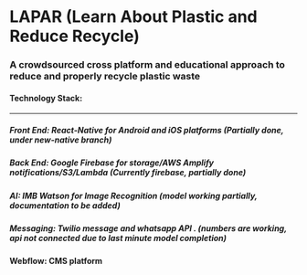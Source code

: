 # LAPAR (Learn About Plastic and Reduce Recycle) #


### A crowdsourced cross platform and educational approach to reduce and properly recycle plastic waste ###


#### Technology Stack: ####
---------------------------

##### Front End: React-Native for Android and iOS platforms (Partially done, under new-native branch)
        
##### Back End: Google Firebase for storage/AWS Amplify notifications/S3/Lambda (Currently firebase, partially done)
        
##### AI: IMB Watson for Image Recognition (model working partially, documentation to be added)

##### Messaging: Twilio message and whatsapp API . (numbers are working, api not connected due to last minute model completion)
 
#### Webflow: CMS platform 
        
        

